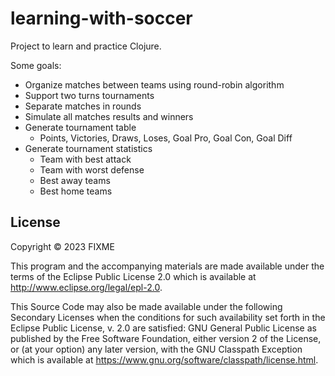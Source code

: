 # learning-with-soccer

Project to learn and practice Clojure.

Some goals:

- Organize matches between teams using round-robin algorithm 
- Support two turns tournaments
- Separate matches in rounds
- Simulate all matches results and winners
- Generate tournament table
    -  Points, Victories, Draws, Loses, Goal Pro, Goal Con, Goal Diff
- Generate tournament statistics
    - Team with best attack
    - Team with worst defense
    - Best away teams
    - Best home teams

## License

Copyright © 2023 FIXME

This program and the accompanying materials are made available under the
terms of the Eclipse Public License 2.0 which is available at
http://www.eclipse.org/legal/epl-2.0.

This Source Code may also be made available under the following Secondary
Licenses when the conditions for such availability set forth in the Eclipse
Public License, v. 2.0 are satisfied: GNU General Public License as published by
the Free Software Foundation, either version 2 of the License, or (at your
option) any later version, with the GNU Classpath Exception which is available
at https://www.gnu.org/software/classpath/license.html.
